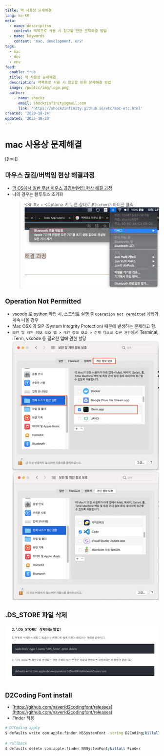 ```yaml
---
title: 맥 사용상 문제해결
lang: ko-KR
meta:
  - name: description
    content: 맥북프로 사용 시 참고할 만한 문제해결 방법
  - name: keywords
    content: 'mac, development, env'
tags:
  - mac
  - dev
  - env
feed:
  enable: true
  title: 맥 사용상 문제해결
  description: 맥북프로 사용 시 참고할 만한 문제해결 방법
  image: /public/img/logo.png
  author:
    - name: shockz
      email: shockzinfinity@gmail.com
      link: 'https://shockzinfinity.github.io/etc/mac-etc.html'
created: '2020-10-24'
updated: '2025-10-20'
---
```


# mac 사용상 문제해결

<TagLinks />

[[toc]]

## 마우스 끊김/버벅임 현상 해결과정

- [맥 OS에서 일반 무선 마우스 끊김/버벅임 현상 해결 과정](https://korog.tistory.com/2)
- 나의 경우는 블루투스 초기화
  > \<Shift\> \+ \<Option\> 키 누른 상태로 `Bluetooth` 아이콘 클릭
  > ![mac.mouse](./image/mac.mouse.1.png)

## Operation Not Permitted

- vscode 로 python 작업 시, 스크립트 실행 중 `Operation Not Permitted` 에러가 계속 나올 경우
- Mac OSX 의 SIP (System Integrity Protection) 때문에 발생하는 문제라고 함.
- `보안 및 개인 정보 보호 탭 > 개인 정보 보호 > 전체 디스크 접근 권한`에서 Terminal, iTerm, vscode 등 필요한 앱에 권한 할당
  ![vscode.operation](./image/vscode.operationnotpermitted.1.png)
  ![vscode.operation](./image/vscode.operationnotpermitted.2.png)

## .DS_STORE 파일 삭제

![ds.store.file.delete](./image/ds.store.file.delete.1.png)

## D2Coding Font install

- [https://github.com/naver/d2codingfont/releases](https://github.com/naver/d2codingfont/releases)
- Finder 적용

```bash
# D2Coding apply
$ defaults write com.apple.finder NSSystemFont -string D2Coding;killall Finder

# rollback
$ defaults delete com.apple.finder NSSystemFont;killall Finder
```
